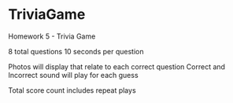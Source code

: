 # TriviaGame
Homework 5 - Trivia Game


8 total questions
10 seconds per question

Photos will display that relate to each correct question
Correct and Incorrect sound will play for each guess

Total score count includes repeat plays